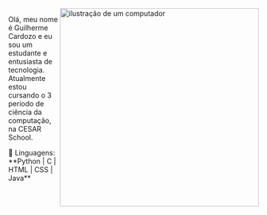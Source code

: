 <img src="https://raw.githubusercontent.com/MicaelliMedeiros/micaellimedeiros/master/image/computer-illustration.png" alt="ilustração de um computador" min-width="400px" max-width="400px" width="400px" align="right">

<p align="left"> 
  Olá, meu nome é Guilherme Cardozo e eu sou um estudante e entusiasta de tecnologia.<br>
  Atualmente estou cursando o 3 período de ciência da computação, na CESAR School.
</p>

<p align="left">
  🦄 Linguagens: **Python | C | HTML | CSS | Java**
</p>
